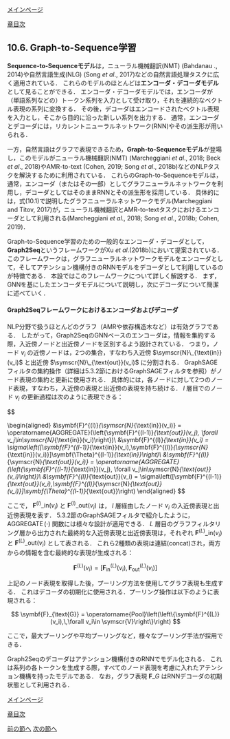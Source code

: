 [メインページ](../../index.markdown)

[章目次](./chap10.md)
## 10.6. Graph-to-Sequence学習

**Sequence-to-Sequenceモデル**は，ニューラル機械翻訳(NMT) (Bahdanau ., 2014)や自然言語生成(NLG) (Song *et al*., 2017)などの自然言語処理タスクに広く適用されている． これらのモデルのほとんどは**エンコーダ・デコーダモデル**として見ることができる． エンコーダ・デコーダモデルでは，エンコーダが（単語系列などの）トークン系列を入力として受け取り，それを連続的なベクトル表現の系列に変換する． その後，デコーダはエンコードされたベクトル表現を入力とし，そこから目的に沿った新しい系列を出力する． 通常，エンコーダとデコーダには，リカレントニューラルネットワーク(RNN)やその派生形が用いられる．

一方，自然言語はグラフで表現できるため，**Graph-to-Sequenceモデル**が登場し，このモデルがニューラル機械翻訳(NMT) (Marcheggiani *et al*., 2018; Beck *et al*., 2018)やAMR-to-text (Cohen, 2019; Song *et al*., 2018b)などのNLPタスクを解決するために利用されている． これらのGraph-to-Sequenceモデルは，通常，エンコーダ（またはその一部）としてグラフニューラルネットワークを利用し，デコーダとしてはそのままRNNとその派生形を採用している． 具体的には，式(10.1)で説明したグラフニューラルネットワークモデル(Marcheggiani and Titov, 2017)が，ニューラル機械翻訳とAMR-to-textタスクにおけるエンコーダとして利用される(Marcheggiani *et al*., 2018; Song *et al*., 2018b; Cohen, 2019)．

Graph-to-Sequence学習のための一般的なエンコーダ・デコーダとして，**Graph2Seq**というフレームワークがXu *et al*.(2018b)において提案されている． このフレームワークは，グラフニューラルネットワークモデルをエンコーダとして，そしてアテンション機構付きのRNNモデルをデコーダとして利用しているのが特徴である． 本設ではこのフレームワークについて詳しく解説する． まず，GNNを基にしたエンコーダモデルについて説明し，次にデコーダについて簡潔に述べていく．

#### Graph2Seqフレームワークにおけるエンコーダおよびデコーダ

NLP分野で扱うほとんどのグラフ（AMRや依存構造木など）は有効グラフである． したがって，Graph2SeqのGNNベースのエンコーダは，情報を集約する際，入近傍ノードと出近傍ノードを区別するよう設計されている． つまり，ノード $v_i$ の近傍ノードは，2つの集合，すなわち入近傍 $\symscr{N}\_{\text{in}}(v_i)$ と出近傍 $\symscr{N}\_{\text{out}}(v_i)$ に分割される． GraphSAGEフィルタの集約操作（詳細は5.3.2節におけるGraphSAGEフィルタを参照）がノード表現の集約と更新に使用される． 具体的には，各ノードに対して2つのノード表現，すなわち，入近傍の表現と出近傍の表現を持ち続ける．  $l$ 層目でのノード $v_i$ の更新過程は次のように表現できる：  

$$

\begin{aligned}
&\symbf{F}^{(l)}_{\symscr{N}_{\text{in}}(v_i)} = \operatorname{AGGREGATE}(\left\{\symbf{F}^{(l-1)}_{\text{out}}(v_j), \forall v_j\in\symscr{N}_{\text{in}}(v_i)\right\})\\
&\symbf{F}^{(l)}_{\text{in}}(v_i) = \sigma\left([\symbf{F}^{(l-1)}_{\text{in}}(v_i),\symbf{F}^{(l)}_{\symscr{N}_{\text{in}}(v_i)}]\symbf{\Theta}^{(l-1)}_{\text{in}}\right)\\
&\symbf{F}^{(l)}_{\symscr{N}_{\text{out}}(v_i)} = \operatorname{AGGREGATE}(\left\{\symbf{F}^{(l-1)}_{\text{in}}(v_j), \forall v_j\in\symscr{N}_{\text{out}}(v_i)\right\})\\
&\symbf{F}^{(l)}_{\text{out}}(v_i) = \sigma\left([\symbf{F}^{(l-1)}_{\text{out}}(v_i),\symbf{F}^{(l)}_{\symscr{N}_{\text{out}}(v_i)}]\symbf{\Theta}^{(l-1)}_{\text{out}}\right)
\end{aligned}
$$

  ここで， $\symbf{F}^{(l)}\_{\text{in}}(v_i)$ と $\symbf{F}^{(l)}\_{\text{out}}(v_i)$ は， $l$ 層経由したノード $v_i$ の入近傍表現と出近傍表現を表す． 5.3.2節のGraphSAGEフィルタで紹介したように， $\operatorname{AGGREGATE}(\cdot)$ 関数には様々な設計が適用できる．  $L$ 層目のグラフフィルタリング層から出力された最終的な入近傍表現と出近傍表現は，それぞれ $\symbf{F}^{(L)}\_{\text{in}}(v_i)$ と $\symbf{F}^{(L)}\_{\text{out}}(v_i)$ として表される． これら2種類の表現は連結(concat)され，両方からの情報を含む最終的な表現が生成される：  

$$
 \symbf{F}^{(L)}(v_i) = \left[\symbf{F}^{(L)}_{\text{in}}(v_i),\,\symbf{F}^{(L)}_{\text{out}}(v_i)\right] $$


 

上記のノード表現を取得した後，プーリング方法を使用してグラフ表現も生成する． これはデコーダの初期化に使用される．プーリング操作は以下のように表現される：  

$$
 \symbf{F}_{\text{G}} = \operatorname{Pool}\left(\left\{\symbf{F}^{(L)}(v_i),\,\forall v_i\in \symscr{V}\right\}\right) $$


  ここで，最大プーリングや平均プーリングなど，様々なプーリング手法が採用できる．

Graph2Seqのデコーダはアテンション機構付きのRNNでモデル化される． これは系列の各トークンを生成する際，すべてのノード表現を考慮に入れたアテンション機構を持ったモデルである． なお，グラフ表現 $\symbf{F}\_G$ はRNNデコーダの初期状態として利用される．


[メインページ](../../index.markdown)

[章目次](./chap10.md)

[前の節へ](./subsection_05.md) [次の節へ](./subsection_07.md)


